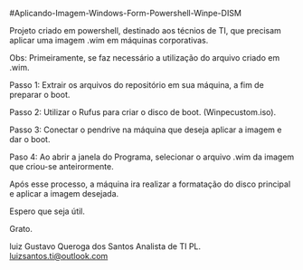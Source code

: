 #Aplicando-Imagem-Windows-Form-Powershell-Winpe-DISM

Projeto criado em powershell, destinado aos técnios de TI, que precisam aplicar uma imagem .wim em máquinas corporativas. 

Obs:  Primeiramente, se faz necessário a utilização do arquivo criado em .wim.

Passo 1: Extrair os arquivos do repositório em sua máquina, a fim de preparar o boot.

Passo 2: Utilizar o Rufus para criar o  disco de boot. (Winpecustom.iso).

Passo 3: Conectar o pendrive na máquina que deseja aplicar a imagem e dar o boot.

Paso 4:  Ao abrir a janela do Programa, selecionar o arquivo .wim da imagem que criou-se anteirormente.

Após esse processo, a máquina ira realizar a formatação do disco principal e aplicar a imagem desejada.

Espero que seja útil.

Grato.

luiz Gustavo Queroga dos Santos
Analista de TI PL.
luizsantos.ti@outlook.com






